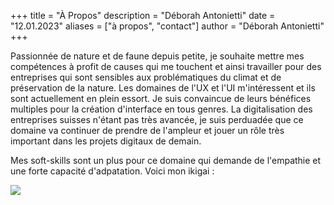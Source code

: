 +++
title = "À Propos"
description = "Déborah Antonietti"
date = "12.01.2023"
aliases = ["à propos", "contact"]
author = "Déborah Antonietti"
+++


Passionnée de nature et de faune depuis petite, je souhaite mettre mes compétences à profit de causes qui me touchent et ainsi travailler pour des entreprises qui sont sensibles aux problématiques du climat et de préservation de la nature. Les domaines de l'UX et l'UI m'intéressent et ils sont actuellement en plein essort. Je suis convaincue de leurs bénéfices multiples pour la création d'interface en tous genres. La digitalisation des entreprises suisses n'étant pas très avancée, je suis perduadée que ce domaine va continuer de prendre de l'ampleur et jouer un rôle très important dans les projets digitaux de demain. 

Mes soft-skills sont un plus pour ce domaine qui demande de l'empathie et une forte capacité d'adpatation. Voici mon ikigai :

<img src="https://www.canva.com/design/DAFY9fBj-eA/tEbJk89puWF8GdI22HBWKg/view">



